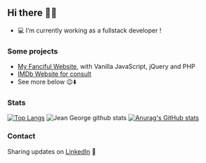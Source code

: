 ## Hi there 👋😄

- 💻 I’m currently working as a fullstack developer !

### Some projects 
- [My Fanciful Website](http://jeangeorge.tk/), with Vanilla JavaScript, jQuery and PHP
- [IMDb Website for consult](https://ibd-movie-lens-frontend.herokuapp.com/#/filmes)
- See more below 😉⬇️

### Stats
[![Top Langs](https://github-readme-stats.vercel.app/api/top-langs/?username=jeanGeorge&layout=default&theme=dark)](https://github.com/anuraghazra/github-readme-stats) ![Jean George github stats](https://github-readme-stats.vercel.app/api?username=jeanGeorge&count_private=true&show_icons=true&hide_title=true)
[![Anurag's GitHub stats](https://github-readme-stats.vercel.app/api?username=jeanGeorge)](https://github.com/anuraghazra/github-readme-stats)



### Contact
Sharing updates on <a href="https://www.linkedin.com/in/jean-george/">LinkedIn</a> 💼
